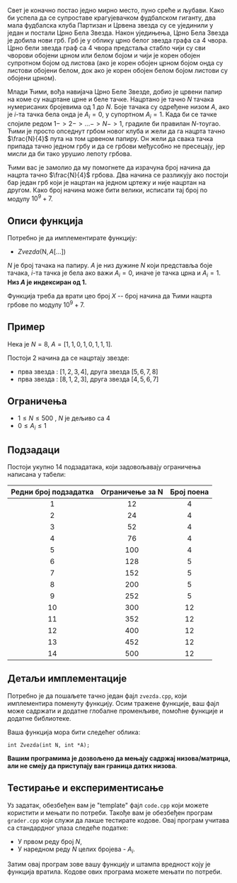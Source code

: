 Свет је коначно постао једно мирно место, пуно среће и љубави. Како би успела да се супроставе крагујевачком фудбалском гиганту, два мала фудбалска клуба Партизан и Црвена звезда су се ујединили у један и постали Црно Бела Звезда. Након уједињења, Црно Бела Звезда је добила нови грб. Грб је у облику црно белог звезда графа са $4$ чвора. Црно бели звезда граф са $4$ чвора предстаља стабло чији су сви чворови обојени црном или белом бојом и чији је корен обојен супротном бојом од листова (ако је корен обојен црном бојом онда су листови обојени белом, док ако је корен обојен белом бојом листови су обојени црном).

Млади Ћими, вођа навијача Црно Беле Звезде, добио је црвени папир на коме су нацртане црне и беле тачке. Нацртано је тачно $N$ тачака нумерисаних бројевима од $1$ до $N$. Боје тачака су одређене низом $А$, ако је $i$-та тачка бела онда је $А_i = 0$, у супортном $А_i = 1$. Kaда би се тачке спојиле редом $1 -> 2 -> \dots -> N -> 1$, градиле би правилан $N$-тоугао. Ћими је просто опседнут грбом новог клуба и жели да га нацрта тачно  $\frac{N}{4}$ пута на том црвеном папиру. Он жели да свака тачка припада тачно једном грбу и да се грбови међусобно не пресецају, јер мисли да би тако урушио лепоту грбова.
 
Ћими вас је замолио да му помогнете да израчуна број начина да нацрта тачно $\frac{N}{4}$ грбова. Два начина се разликују ако постоји бар један грб који је нацртан на једном цртежу и није нацртан на другом. Како број начина може бити велики, исписати тај број по модулу $10^9 + 7$. 

## Описи функција


Потребно је да имплементирате функцију:

* $Zvezda ($N$, A[\dots])$

$N$ је број тачака на папиру. $А$ је низ дужине $N$ који представља боје тачака,  $i$-та тачка је бела ако важи $А_i = 0$, иначе је тачка црна и $А_i = 1$. 
**Низ $А$ је индексиран од $1$.**

Функција треба да врати цео број $X$ -- број начина да Ћими нацрта грбове по модулу $10^9 + 7$.

## Пример 


Нека је $N = 8$, $A = [1, 1, 0, 1, 0, 1, 1, 1]$. 

Постоји $2$ начина да се нацртају звезде:

* прва звезда : $[1, 2, 3, 4]$, друга звезда $[5, 6, 7, 8]$
* прва звезда : $[8, 1, 2, 3]$, друга звезда $[4, 5, 6, 7]$

## Ограничења
 

* $1 \leq N \leq 500$ , $N$ je дељиво са $4$
* $0 \leq A_i \leq 1$

## Подзадаци

Постоји укупно $14$ подзадатака, који задовољавају ограничења написана у табели:

| Редни број подзадатка | Ограничење за N | Број поена |
|:---------------------:|:---------------:|:----------:|
|           1           |       12        |     4      |
|           2           |       24        |     4      |
|           3           |       52        |     4      |
|           4           |       76        |     4      |
|           5           |       100       |     4      |
|           6           |       128       |     5      |
|           7           |       152       |     5      |
|           8           |       200       |     5      |
|           9           |       252       |     5      |
|           10          |       300       |     12     |
|           11          |       352       |     12     |
|           12          |       400       |     12     |
|           13          |       452       |     12     |
|           14          |       500       |     12     |
    

## Детаљи имплементације


Потребно је да пошаљете тачно један фајл `zvezda.cpp`, који имплементира поменуту функцију. Осим тражене функције, ваш фајл може садржати и додатне глобалне променљиве, помоћне функције и додатне библиотеке.


Ваша функција мора бити следећег облика:


`int Zvezda(int N, int *A);`


**Вашим програмима је дозвољено да мењају садржај низова/матрица, али не смеју да приступају ван граница датих низова**.


## Тестирање и експериментисање


Уз задатак, обезбеђен вам је "template" фајл `code.cpp` који можете користити и мењати по потреби. Такође вам је обезбеђен програм `grader.cpp` који служи да лакше тестирате кодове. Овај програм учитава са стандардног улаза следеће податке:


+ У првом реду број $N$,
+ У наредном реду $N$ целих бројева - $A_i$.

Затим овај програм зове вашу функцију и штампа вредност коју је функција вратила. Кодове ових програма можете мењати по потреби.
